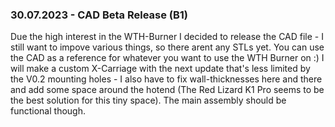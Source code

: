 ### 30.07.2023 - CAD Beta Release (B1)

Due the high interest in the WTH-Burner I decided to release the CAD file - I still want to impove various things, so there arent any STLs yet. You can use the CAD as a reference for whatever you want to use the WTH Burner on :) I will make a custom X-Carriage with the next update that's less limited by the V0.2 mounting holes - I also have to fix wall-thicknesses here and there and add some space around the hotend (The Red Lizard K1 Pro seems to be the best solution for this tiny space). The main assembly should be functional though.